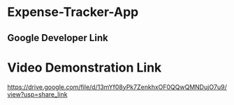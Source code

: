 # Expense-Tracker-App

## Google Developer Link


# Video Demonstration Link

https://drive.google.com/file/d/13mYf08yPk7ZenkhxOF0QQwQMNDujO7u9/view?usp=share_link

